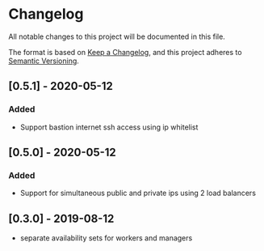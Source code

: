 # Changelog
All notable changes to this project will be documented in this file.

The format is based on [Keep a Changelog](https://keepachangelog.com/en/1.0.0/),
and this project adheres to [Semantic Versioning](https://semver.org/spec/v2.0.0.html).

## [0.5.1] - 2020-05-12
### Added

- Support bastion internet ssh access using ip whitelist

## [0.5.0] - 2020-05-12
### Added

- Support for simultaneous public and private ips using 2 load balancers

## [0.3.0] - 2019-08-12

- separate availability sets for workers and managers
